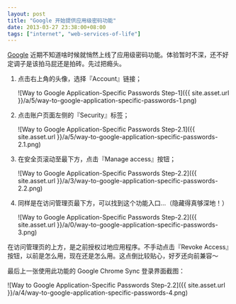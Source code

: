 ```yaml
---
layout: post
title: "Google 开始提供应用级密码功能"
date: 2013-03-27 23:38:00+08:00
tags: ["internet", "web-services-of-life"]
---
```


[Google][] 近期不知道啥时候就悄然上线了应用级密码功能。体验暂时不深，还不好定调子是该拍马屁还是拍砖。先过把瘾头。

[Google]: https://www.google.com

<!--{{ site.title }}-->

1. 点击右上角的头像，选择『Account』链接；

	![Way to Google Application-Specific Passwords Step-1]({{ site.asset.url }}/a/5/way-to-google-application-specific-passwords-1.png)

2. 点击账户页面左侧的『Security』标签；

	![Way to Google Application-Specific Passwords Step-2.1]({{ site.asset.url }}/a/5/way-to-google-application-specific-passwords-2.1.png)

3. 在安全页滚动至最下方，点击『Manage access』按钮；

	![Way to Google Application-Specific Passwords Step-2.2]({{ site.asset.url }}/a/3/way-to-google-application-specific-passwords-2.2.png)

4. 同样是在访问管理页最下方，可以找到这个功能入口…（隐藏得真够深地！）

	![Way to Google Application-Specific Passwords Step-2.2]({{ site.asset.url }}/a/0/way-to-google-application-specific-passwords-3.png)

在访问管理页的上方，是之前授权过地应用程序。不手动点击『Revoke Access』按钮，以前是怎么用，现在还是怎么用。这点倒比较贴心，好歹还向前兼容〜

最后上一张使用此功能的 Google Chrome Sync 登录界面截图：

![Way to Google Application-Specific Passwords Step-2.2]({{ site.asset.url }}/a/4/way-to-google-application-specific-passwords-4.png)
